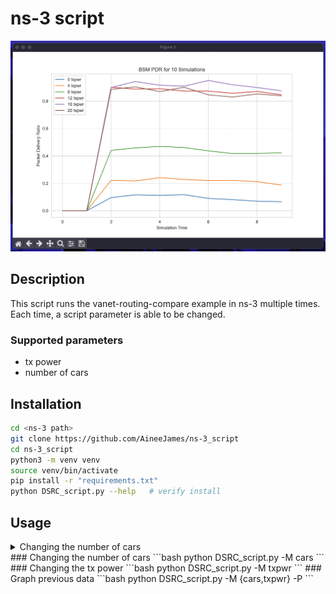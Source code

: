 # ns-3 script
![TXPWR_EXAMPLE](./imgs/tx_example.png)
## Description
This script runs the vanet-routing-compare example in ns-3 multiple times. Each time, a script parameter is able to be changed.
### Supported parameters
- tx power
- number of cars
## Installation
```bash
cd <ns-3 path>
git clone https://github.com/AineeJames/ns-3_script
cd ns-3_script
python3 -m venv venv
source venv/bin/activate
pip install -r "requirements.txt"
python DSRC_script.py --help   # verify install
```
## Usage
<details>
<summary>Changing the number of cars</summary>
<hr>
```bash
python DSRC_script.py -M cars
```
</details>
### Changing the number of cars
```bash
python DSRC_script.py -M cars
```
### Changing the tx power
```bash
python DSRC_script.py -M txpwr
```
### Graph previous data
```bash
python DSRC_script.py -M {cars,txpwr} -P
```
